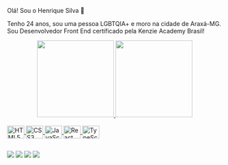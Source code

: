 Olá! Sou o Henrique Silva 👋

Tenho 24 anos, sou uma pessoa LGBTQIA+ e moro na cidade de Araxá-MG. Sou Desenvolvedor Front End certificado pela Kenzie Academy Brasil!

<div align="center">
  <a href="https://portifolio-henrique-silva.vercel.app/">
  <img height="180em" src="https://github-readme-stats.vercel.app/api?username=henrique-luc&show_icons=true&theme=radical&include_all_commits=true&count_private=true"/>
  <img height="180em" src="https://github-readme-stats.vercel.app/api/top-langs/?username=henrique-luc&layout=compact&langs_count=7&theme=radical"/>
</div>
 
 <div style="display: inline_block"><br>
  <img align="center" height="30" width="40" alt="HTML5" src="https://cdn.jsdelivr.net/gh/devicons/devicon/icons/html5/html5-original.svg" />
  <img align="center" height="30" width="40" alt="CSS3" src="https://cdn.jsdelivr.net/gh/devicons/devicon/icons/css3/css3-original.svg">
  <img align="center" height="30" width="40" alt="JavaScript" src="https://cdn.jsdelivr.net/gh/devicons/devicon/icons/javascript/javascript-original.svg">
  <img align="center" height="30" width="40" alt="React JS" src="https://cdn.jsdelivr.net/gh/devicons/devicon/icons/react/react-original.svg">
  <img align="center" height="30" width="40" alt="TypeScript" src="https://cdn.jsdelivr.net/gh/devicons/devicon/icons/typescript/typescript-original.svg">
</div>
 
 ##
 
 <div> 
  <a href = "mailto:henrique.luc@outlook.com"><img src="https://img.shields.io/badge/Microsoft_Outlook-0078D4?style=for-the-badge&logo=microsoft-outlook&logoColor=white" target="_blank"></a>
  <a href="https://www.linkedin.com/in/henrique-silva-front-end" target="_blank"><img src="https://img.shields.io/badge/-LinkedIn-%230077B5?style=for-the-badge&logo=linkedin&logoColor=white" target="_blank"></a> 
  <a href = "https://wa.me/5534998269012"><img src="https://img.shields.io/badge/WhatsApp-25D366?style=for-the-badge&logo=whatsapp&logoColor=white" target="_blank"></a>
  <a href = "https://portifolio-henrique-silva.vercel.app/"><img src="https://img.shields.io/badge/website-000000?style=for-the-badge&logo=About.me&logoColor=white" target="_blank"></a>
</div>
